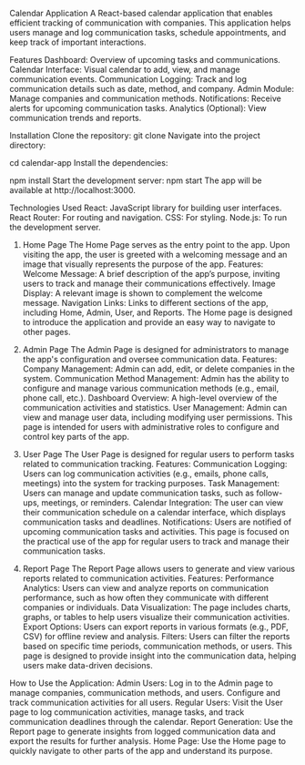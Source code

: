 Calendar Application
A React-based calendar application that enables efficient tracking of communication with companies. This application helps users manage and log communication tasks, schedule appointments, and keep track of important interactions.

Features
Dashboard: Overview of upcoming tasks and communications.
Calendar Interface: Visual calendar to add, view, and manage communication events.
Communication Logging: Track and log communication details such as date, method, and company.
Admin Module: Manage companies and communication methods.
Notifications: Receive alerts for upcoming communication tasks.
Analytics (Optional): View communication trends and reports.

Installation
Clone the repository:
git clone <repository-url>
Navigate into the project directory:

cd calendar-app
Install the dependencies:

npm install
Start the development server:
npm start
The app will be available at http://localhost:3000.

Technologies Used
React: JavaScript library for building user interfaces.
React Router: For routing and navigation.
CSS: For styling.
Node.js: To run the development server.

1. Home Page
The Home Page serves as the entry point to the app. Upon visiting the app, the user is greeted with a welcoming message and an image that visually represents the purpose of the app.
Features:
Welcome Message: A brief description of the app’s purpose, inviting users to track and manage their communications effectively.
Image Display: A relevant image is shown to complement the welcome message.
Navigation Links: Links to different sections of the app, including Home, Admin, User, and Reports.
The Home page is designed to introduce the application and provide an easy way to navigate to other pages.

2. Admin Page
The Admin Page is designed for administrators to manage the app's configuration and oversee communication data.
Features:
Company Management: Admin can add, edit, or delete companies in the system.
Communication Method Management: Admin has the ability to configure and manage various communication methods (e.g., email, phone call, etc.).
Dashboard Overview: A high-level overview of the communication activities and statistics.
User Management: Admin can view and manage user data, including modifying user permissions.
This page is intended for users with administrative roles to configure and control key parts of the app.

3. User Page
The User Page is designed for regular users to perform tasks related to communication tracking.
Features:
Communication Logging: Users can log communication activities (e.g., emails, phone calls, meetings) into the system for tracking purposes.
Task Management: Users can manage and update communication tasks, such as follow-ups, meetings, or reminders.
Calendar Integration: The user can view their communication schedule on a calendar interface, which displays communication tasks and deadlines.
Notifications: Users are notified of upcoming communication tasks and activities.
This page is focused on the practical use of the app for regular users to track and manage their communication tasks.

4. Report Page
The Report Page allows users to generate and view various reports related to communication activities.
Features:
Performance Analytics: Users can view and analyze reports on communication performance, such as how often they communicate with different companies or individuals.
Data Visualization: The page includes charts, graphs, or tables to help users visualize their communication activities.
Export Options: Users can export reports in various formats (e.g., PDF, CSV) for offline review and analysis.
Filters: Users can filter the reports based on specific time periods, communication methods, or users.
This page is designed to provide insight into the communication data, helping users make data-driven decisions.

How to Use the Application:
Admin Users: Log in to the Admin page to manage companies, communication methods, and users. Configure and track communication activities for all users.
Regular Users: Visit the User page to log communication activities, manage tasks, and track communication deadlines through the calendar.
Report Generation: Use the Report page to generate insights from logged communication data and export the results for further analysis.
Home Page: Use the Home page to quickly navigate to other parts of the app and understand its purpose.

